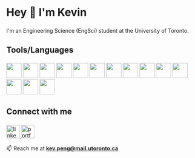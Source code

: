 <h1 align="left">Hey 👋 I'm Kevin</h1>

###

<p align="left">I'm an Engineering Science (EngSci) student at the University of Toronto.</p>

###

<h2 align="left">Tools/Languages</h2>

###
<link rel="stylesheet" type='text/css' href="https://cdn.jsdelivr.net/gh/devicons/devicon@latest/devicon.min.css" />
<div align="left">

  <!-- Core Languages -->
  <img src="https://cdn.jsdelivr.net/gh/devicons/devicon@latest/icons/c/c-original.svg" width="40" />
  <img src="https://cdn.jsdelivr.net/gh/devicons/devicon@latest/icons/cplusplus/cplusplus-original.svg" width="40" />
  <img src="https://cdn.jsdelivr.net/gh/devicons/devicon@latest/icons/python/python-original.svg" width="40" />
  <img src="https://cdn.jsdelivr.net/gh/devicons/devicon@latest/icons/typescript/typescript-original.svg" width="40" />
  <img src="https://cdn.jsdelivr.net/gh/devicons/devicon@latest/icons/javascript/javascript-original.svg" width="40" />

  <!-- Web & Frameworks -->
  <img src="https://cdn.jsdelivr.net/gh/devicons/devicon@latest/icons/react/react-original.svg" width="40" />
  <img src="https://cdn.jsdelivr.net/gh/devicons/devicon@latest/icons/flask/flask-original.svg" width="40" />
  <img src="https://cdn.jsdelivr.net/gh/devicons/devicon@latest/icons/fastapi/fastapi-original.svg" width="40" />

  <!-- Tools & Version Control -->
  <img src="https://cdn.jsdelivr.net/gh/devicons/devicon@latest/icons/git/git-original.svg" width="40" />
  <img src="https://cdn.jsdelivr.net/gh/devicons/devicon@latest/icons/vscode/vscode-original.svg" width="40" />

  <!-- Cloud, Databases, DevOps -->
  <img src="https://cdn.jsdelivr.net/gh/devicons/devicon@latest/icons/sqlite/sqlite-original.svg" width="40" />
  <img src="https://cdn.jsdelivr.net/gh/devicons/devicon@latest/icons/googlecloud/googlecloud-original.svg" width="40" />

  <!-- Hardware & Scientific Computing -->
  <img src="https://cdn.jsdelivr.net/gh/devicons/devicon@latest/icons/arduino/arduino-original.svg" width="40" />
  <img src="https://cdn.jsdelivr.net/gh/devicons/devicon@latest/icons/matlab/matlab-original.svg" width="40" />

</div>


###

<h2 align="left">Connect with me</h2>

###

<p align="left">
  <a href="https://linkedin.com/in/pengkev" target="blank">
    <img src="https://img.shields.io/static/v1?message=LinkedIn&logo=linkedin&label=&color=0077B5&logoColor=white&labelColor=&style=for-the-badge" height="35" alt="linkedin logo" />
  </a>
  <a href="https://pengkev.com" target="blank">
    <img src="https://img.shields.io/badge/Portfolio-pengkev.com-28a745?style=for-the-badge&logo=vercel&logoColor=white" height="35" alt="portfolio logo" />
  </a>
</p>

📫 Reach me at **kev.peng@mail.utoronto.ca**
